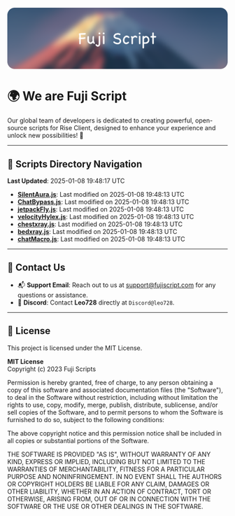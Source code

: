 ![Banner](.github/b.webp)

# 🌍 **We are Fuji Script**

Our global team of developers is dedicated to creating powerful, open-source scripts for Rise Client, designed to enhance your experience and unlock new possibilities! 🌟

---
<!-- SCRIPTS_NAVIGATION_START -->
## 📂 **Scripts Directory Navigation**

**Last Updated**: 2025-01-08 19:48:17 UTC

- **[SilentAura.js](scripts/SilentAura.js)**: Last modified on 2025-01-08 19:48:13 UTC
- **[ChatBypass.js](scripts/ChatBypass.js)**: Last modified on 2025-01-08 19:48:13 UTC
- **[jetpackFly.js](scripts/jetpackFly.js)**: Last modified on 2025-01-08 19:48:13 UTC
- **[velocityHylex.js](scripts/velocityHylex.js)**: Last modified on 2025-01-08 19:48:13 UTC
- **[chestxray.js](scripts/chestxray.js)**: Last modified on 2025-01-08 19:48:13 UTC
- **[bedxray.js](scripts/bedxray.js)**: Last modified on 2025-01-08 19:48:13 UTC
- **[chatMacro.js](scripts/chatMacro.js)**: Last modified on 2025-01-08 19:48:13 UTC

<!-- SCRIPTS_NAVIGATION_END -->

---

## 💬 **Contact Us**  
- 📬 **Support Email**: Reach out to us at [support@fujiscript.com](mailto:support@fujiscript.com) for any questions or assistance.  
- 💬 **Discord**: Contact **Leo728** directly at `Discord@leo728`.

---

## 📜 **License**

This project is licensed under the MIT License.  

**MIT License**  
Copyright (c) 2023 Fuji Scripts  

Permission is hereby granted, free of charge, to any person obtaining a copy of this software and associated documentation files (the "Software"), to deal in the Software without restriction, including without limitation the rights to use, copy, modify, merge, publish, distribute, sublicense, and/or sell copies of the Software, and to permit persons to whom the Software is furnished to do so, subject to the following conditions:  

The above copyright notice and this permission notice shall be included in all copies or substantial portions of the Software.  

THE SOFTWARE IS PROVIDED "AS IS", WITHOUT WARRANTY OF ANY KIND, EXPRESS OR IMPLIED, INCLUDING BUT NOT LIMITED TO THE WARRANTIES OF MERCHANTABILITY, FITNESS FOR A PARTICULAR PURPOSE AND NONINFRINGEMENT. IN NO EVENT SHALL THE AUTHORS OR COPYRIGHT HOLDERS BE LIABLE FOR ANY CLAIM, DAMAGES OR OTHER LIABILITY, WHETHER IN AN ACTION OF CONTRACT, TORT OR OTHERWISE, ARISING FROM, OUT OF OR IN CONNECTION WITH THE SOFTWARE OR THE USE OR OTHER DEALINGS IN THE SOFTWARE.  

